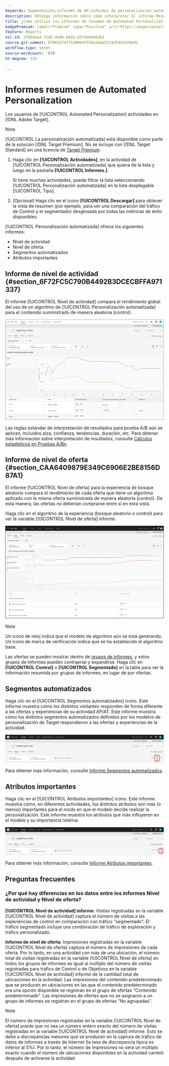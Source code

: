 ```yaml
---
keywords: Segmentación;informes de AP;informes de personalización automatizada;informe de nivel de actividad;informe de nivel de oferta;informe de detalle de oferta;faq
description: Obtenga información sobre cómo interpretar el informe Resumen de Automated Personalization en Adobe Target. Desde este informe puede cambiar a los informes Segmentos automatizados y Atributos importantes.
title: ¿Cómo utilizo los informes de resumen de Automated Personalization?
badgePremium: label="Premium" type="Positive" url="https://experienceleague.adobe.com/docs/target/using/introduction/intro.html?lang=en#premium newtab=true" tooltip="See what's included in Target Premium."
feature: Reports
exl-id: 2708eba4-72d5-4e6b-b01b-d27de03463b2
source-git-commit: 07062b7df75300bd7558a24da5121df454520e42
workflow-type: tm+mt
source-wordcount: '678'
ht-degree: 33%

---
```


# Informes resumen de Automated Personalization

Los usuarios de [!UICONTROL Automated Personalization] actividades en [!DNL Adobe Target].

>[!NOTE]
>
>[!UICONTROL La personalización automatizada] está disponible como parte de la solución [!DNL Target Premium]. No se incluye con [!DNL Target Standard] sin una licencia de [Target Premium](/help/main/c-intro/intro.md#premium).

1. Haga clic en **[!UICONTROL Actividades]**, en la actividad de [!UICONTROL Personalización automatizada] que quiera de la lista y luego en la pestaña **[!UICONTROL Informes.]**

   Si tiene muchas actividades, puede filtrar la lista seleccionando [!UICONTROL Personalización automatizada] en la lista desplegable [!UICONTROL Tipo].

1. (Opcional) Haga clic en el icono **[!UICONTROL Descargar]** para obtener la vista de resumen (por ejemplo, para ver una comparación del tráfico de Control y el segmentado) desglosada por todas las métricas de éxito disponibles.

[!UICONTROL Personalización automatizada] ofrece los siguientes informes:

* Nivel de actividad
* Nivel de oferta
* Segmentos automatizados
* Atributos importantes

## Informe de nivel de actividad {#section_6F72FC5C790B4492B3DCECBFFA971337}

El informe [!UICONTROL Nivel de actividad] compara el rendimiento global del uso de un algoritmo de [!UICONTROL Personalización automatizada] para el contenido suministrado de manera aleatoria (control).

![Informe Nivel de actividad  ](/help/main/c-reports/assets/box_plot_ap.png)

Las reglas estándar de interpretación de resultados para prueba A/B aún se aplican, incluidos alza, confianza, tendencias, duración, etc. Para obtener más información sobre interpretación de resultados, consulte   [Cálculos estadísticos en Pruebas A/Bn](/help/main/c-reports/statistical-methodology/statistical-calculations.md).

## Informe de nivel de oferta {#section_CAA6409879E349C6906E2BE8156D87A1}

El informe [!UICONTROL Nivel de oferta] para la experiencia de bosque aleatorio compara el rendimiento de cada oferta que tiene un algoritmo aplicado con la misma oferta suministrada de manera aleatoria (control). De esta manera, las ofertas no deberían comprarse entre sí en esta vista.

Haga clic en el algoritmo de la experiencia (bosque aleatorio o control) para ver la variable [!UICONTROL Nivel de oferta] informe.

![Informe de nivel de oferta en Adobe Target](/help/main/c-reports/assets/ap_OfferLevelRpt.png)

>[!NOTE]
>
>Un icono de reloj indica que el modelo de algoritmo aún se está generando. Un icono de marca de verificación indica que se ha establecido el algoritmo base.

Las ofertas se pueden mostrar dentro de [grupos de informes](/help/main/c-activities/t-automated-personalization/offer-reporting-groups-in-automated-personalization.md), y estos grupos de informes pueden contraerse y expandirse. Haga clic en **[!UICONTROL Control]** o **[!UICONTROL Segmentado]** en la tabla para ver la información resumida por grupos de informes, en lugar de por ofertas.

## Segmentos automatizados

Haga clic en el [!UICONTROL Segmentos automatizados] icono. Este informe muestra cómo los distintos visitantes responden de forma diferente a las ofertas y experiencias de su actividad AP/AT. Este informe muestra cómo los distintos segmentos automatizados definidos por los modelos de personalización de Target respondieron a las ofertas y experiencias de la actividad.

![Icono de segmentos automatizados](/help/main/c-reports/assets/icon-automated-sements-ap.png)

Para obtener más información, consulte [Informe Segmentos automatizados](/help/main/c-reports/c-personalization-insights-reports/automated-segments-report.md).

## Atributos importantes

Haga clic en el [!UICONTROL Atributos importantes] icono. Este informe muestra cómo, en diferentes actividades, los distintos atributos son más (o menos) importantes para el modo en que el modelo decide realizar la personalización. Este informe muestra los atributos que más influyeron en el modelo y su importancia relativa.

![Icono Atributos importantes](/help/main/c-reports/assets/icon-important-attributes-ap.png)

Para obtener más información, consulte [Informe Atributos importantes](/help/main/c-reports/c-personalization-insights-reports/important-attributes-report.md).

## Preguntas frecuentes

### ¿Por qué hay diferencias en los datos entre los informes Nivel de actividad y Nivel de oferta?

**[!UICONTROL Nivel de actividad] informe**: Visitas registradas en la variable [!UICONTROL Nivel de actividad] captura el número de visitas a las experiencias de control en comparación con tráfico &quot;segmentado&quot;. El tráfico segmentado incluye una combinación de tráfico de exploración y tráfico personalizado.

**Informe de nivel de oferta**: Impresiones registradas en la variable [!UICONTROL Nivel de oferta] captura el número de impresiones de cada oferta. Por lo tanto, en una actividad con más de una ubicación, el número total de visitas registradas en la variable [!UICONTROL Nivel de oferta] en todos los grupos de informes es igual al múltiplo del número de visitas registradas para tráfico de Control o de Objetivos en la variable [!UICONTROL Nivel de actividad] informe de la cantidad total de ubicaciones en la actividad. Las impresiones del contenido predeterminado que se producen en ubicaciones en las que el contenido predeterminado era una opción disponible se registran en el grupo de ofertas &quot;Contenido predeterminado&quot;. Las impresiones de ofertas que no se asignaron a un grupo de informes se registran en el grupo de ofertas &quot;No agrupadas&quot;.

>[!NOTE]
>
>El número de impresiones registradas en la variable [!UICONTROL Nivel de oferta] puede que no sea un número entero exacto del número de visitas registradas en la variable [!UICONTROL Nivel de actividad] informe. Esto se debe a discrepancias menores que se producen en la captura de tráfico de datos de informes a través de Internet (la tasa de discrepancia típica es inferior al 5%). Por lo tanto, el número de impresiones no será un múltiplo exacto cuando el número de ubicaciones disponibles en la actividad cambió después de activarse la actividad.
